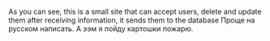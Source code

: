 As you can see, this is a small site that can accept users,
delete and update them after
receiving information, it sends
them to the database
Проще на русском написать.
А ээм я пойду картошки пожарю.
